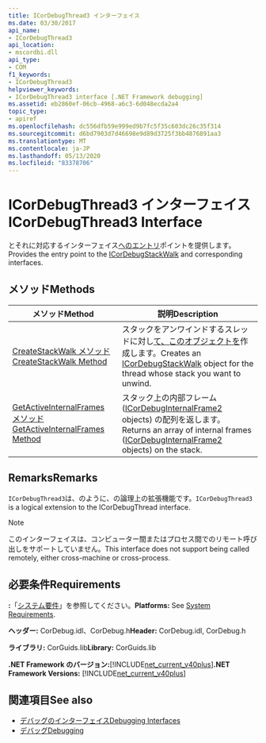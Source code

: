 ```yaml
---
title: ICorDebugThread3 インターフェイス
ms.date: 03/30/2017
api_name:
- ICorDebugThread3
api_location:
- mscordbi.dll
api_type:
- COM
f1_keywords:
- ICorDebugThread3
helpviewer_keywords:
- ICorDebugThread3 interface [.NET Framework debugging]
ms.assetid: eb2860ef-06cb-4968-a6c3-6d048ecda2a4
topic_type:
- apiref
ms.openlocfilehash: dc556dfb59e999ed9b7fc5f35c603dc26c35f314
ms.sourcegitcommit: d6bd7903d7d46698e9d89d3725f3bb4876891aa3
ms.translationtype: MT
ms.contentlocale: ja-JP
ms.lasthandoff: 05/13/2020
ms.locfileid: "83378706"
---
```

# <a name="icordebugthread3-interface"></a><span data-ttu-id="42bfb-102">ICorDebugThread3 インターフェイス</span><span class="sxs-lookup"><span data-stu-id="42bfb-102">ICorDebugThread3 Interface</span></span>
<span data-ttu-id="42bfb-103">とそれに対応するインターフェイス[へのエントリ](icordebugstackwalk-interface.md)ポイントを提供します。</span><span class="sxs-lookup"><span data-stu-id="42bfb-103">Provides the entry point to the [ICorDebugStackWalk](icordebugstackwalk-interface.md) and corresponding interfaces.</span></span>  
  
## <a name="methods"></a><span data-ttu-id="42bfb-104">メソッド</span><span class="sxs-lookup"><span data-stu-id="42bfb-104">Methods</span></span>  
  
|<span data-ttu-id="42bfb-105">メソッド</span><span class="sxs-lookup"><span data-stu-id="42bfb-105">Method</span></span>|<span data-ttu-id="42bfb-106">説明</span><span class="sxs-lookup"><span data-stu-id="42bfb-106">Description</span></span>|  
|------------|-----------------|  
|[<span data-ttu-id="42bfb-107">CreateStackWalk メソッド</span><span class="sxs-lookup"><span data-stu-id="42bfb-107">CreateStackWalk Method</span></span>](icordebugthread3-createstackwalk-method.md)|<span data-ttu-id="42bfb-108">スタックをアンワインドするスレッドに対し[て、このオブジェクトを](icordebugstackwalk-interface.md)作成します。</span><span class="sxs-lookup"><span data-stu-id="42bfb-108">Creates an [ICorDebugStackWalk](icordebugstackwalk-interface.md) object for the thread whose stack you want to unwind.</span></span>|  
|[<span data-ttu-id="42bfb-109">GetActiveInternalFrames メソッド</span><span class="sxs-lookup"><span data-stu-id="42bfb-109">GetActiveInternalFrames Method</span></span>](icordebugthread3-getactiveinternalframes-method.md)|<span data-ttu-id="42bfb-110">スタック上の内部フレーム ([ICorDebugInternalFrame2](icordebuginternalframe2-interface.md) objects) の配列を返します。</span><span class="sxs-lookup"><span data-stu-id="42bfb-110">Returns an array of internal frames ([ICorDebugInternalFrame2](icordebuginternalframe2-interface.md) objects) on the stack.</span></span>|  
  
## <a name="remarks"></a><span data-ttu-id="42bfb-111">Remarks</span><span class="sxs-lookup"><span data-stu-id="42bfb-111">Remarks</span></span>  
 <span data-ttu-id="42bfb-112">`ICorDebugThread3`は、のように、の論理上の拡張機能です。</span><span class="sxs-lookup"><span data-stu-id="42bfb-112">`ICorDebugThread3` is a logical extension to the ICorDebugThread interface.</span></span>  
  
> [!NOTE]
> <span data-ttu-id="42bfb-113">このインターフェイスは、コンピューター間またはプロセス間でのリモート呼び出しをサポートしていません。</span><span class="sxs-lookup"><span data-stu-id="42bfb-113">This interface does not support being called remotely, either cross-machine or cross-process.</span></span>  
  
## <a name="requirements"></a><span data-ttu-id="42bfb-114">必要条件</span><span class="sxs-lookup"><span data-stu-id="42bfb-114">Requirements</span></span>  
 <span data-ttu-id="42bfb-115">**:**「[システム要件](../../get-started/system-requirements.md)」を参照してください。</span><span class="sxs-lookup"><span data-stu-id="42bfb-115">**Platforms:** See [System Requirements](../../get-started/system-requirements.md).</span></span>  
  
 <span data-ttu-id="42bfb-116">**ヘッダー:** CorDebug.idl、CorDebug.h</span><span class="sxs-lookup"><span data-stu-id="42bfb-116">**Header:** CorDebug.idl, CorDebug.h</span></span>  
  
 <span data-ttu-id="42bfb-117">**ライブラリ:** CorGuids.lib</span><span class="sxs-lookup"><span data-stu-id="42bfb-117">**Library:** CorGuids.lib</span></span>  
  
 <span data-ttu-id="42bfb-118">**.NET Framework のバージョン:**[!INCLUDE[net_current_v40plus](../../../../includes/net-current-v40plus-md.md)]</span><span class="sxs-lookup"><span data-stu-id="42bfb-118">**.NET Framework Versions:** [!INCLUDE[net_current_v40plus](../../../../includes/net-current-v40plus-md.md)]</span></span>  
  
## <a name="see-also"></a><span data-ttu-id="42bfb-119">関連項目</span><span class="sxs-lookup"><span data-stu-id="42bfb-119">See also</span></span>

- [<span data-ttu-id="42bfb-120">デバッグのインターフェイス</span><span class="sxs-lookup"><span data-stu-id="42bfb-120">Debugging Interfaces</span></span>](debugging-interfaces.md)
- [<span data-ttu-id="42bfb-121">デバッグ</span><span class="sxs-lookup"><span data-stu-id="42bfb-121">Debugging</span></span>](index.md)
